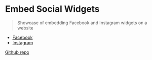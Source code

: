 <!DOCTYPE html>
<html>

<head>
    <meta charset="utf-8">
    <meta http-equiv="X-UA-Compatible" content="IE=edge">
    <title>Embed Social Widgets</title>
    <meta name="description" content="">
    <meta name="viewport" content="width=device-width, initial-scale=1">
</head>

<body>

# Embed Social Widgets
    
> Showcase of embedding Facebook and Instagram widgets on a website
 
- [Facebook](/fb)
- [Instagram](/ig)

[Github repo](https://github.com/MichaelCurrin/embed-social-widgets/")
    
</body>

</html>
